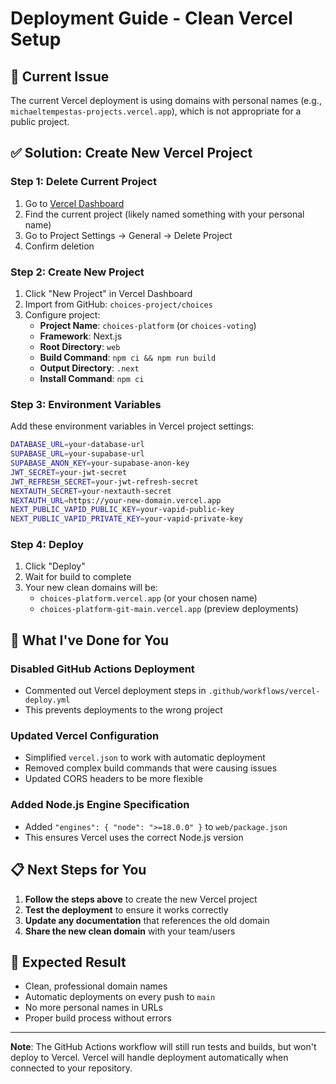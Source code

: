 # Deployment Guide - Clean Vercel Setup

## 🚀 **Current Issue**
The current Vercel deployment is using domains with personal names (e.g., `michaeltempestas-projects.vercel.app`), which is not appropriate for a public project.

## ✅ **Solution: Create New Vercel Project**

### **Step 1: Delete Current Project**
1. Go to [Vercel Dashboard](https://vercel.com/dashboard)
2. Find the current project (likely named something with your personal name)
3. Go to Project Settings → General → Delete Project
4. Confirm deletion

### **Step 2: Create New Project**
1. Click "New Project" in Vercel Dashboard
2. Import from GitHub: `choices-project/choices`
3. Configure project:
   - **Project Name**: `choices-platform` (or `choices-voting`)
   - **Framework**: Next.js
   - **Root Directory**: `web`
   - **Build Command**: `npm ci && npm run build`
   - **Output Directory**: `.next`
   - **Install Command**: `npm ci`

### **Step 3: Environment Variables**
Add these environment variables in Vercel project settings:
```bash
DATABASE_URL=your-database-url
SUPABASE_URL=your-supabase-url
SUPABASE_ANON_KEY=your-supabase-anon-key
JWT_SECRET=your-jwt-secret
JWT_REFRESH_SECRET=your-jwt-refresh-secret
NEXTAUTH_SECRET=your-nextauth-secret
NEXTAUTH_URL=https://your-new-domain.vercel.app
NEXT_PUBLIC_VAPID_PUBLIC_KEY=your-vapid-public-key
NEXT_PUBLIC_VAPID_PRIVATE_KEY=your-vapid-private-key
```

### **Step 4: Deploy**
1. Click "Deploy"
2. Wait for build to complete
3. Your new clean domains will be:
   - `choices-platform.vercel.app` (or your chosen name)
   - `choices-platform-git-main.vercel.app` (preview deployments)

## 🔧 **What I've Done for You**

### **Disabled GitHub Actions Deployment**
- Commented out Vercel deployment steps in `.github/workflows/vercel-deploy.yml`
- This prevents deployments to the wrong project

### **Updated Vercel Configuration**
- Simplified `vercel.json` to work with automatic deployment
- Removed complex build commands that were causing issues
- Updated CORS headers to be more flexible

### **Added Node.js Engine Specification**
- Added `"engines": { "node": ">=18.0.0" }` to `web/package.json`
- This ensures Vercel uses the correct Node.js version

## 📋 **Next Steps for You**

1. **Follow the steps above** to create the new Vercel project
2. **Test the deployment** to ensure it works correctly
3. **Update any documentation** that references the old domain
4. **Share the new clean domain** with your team/users

## 🎯 **Expected Result**
- Clean, professional domain names
- Automatic deployments on every push to `main`
- No more personal names in URLs
- Proper build process without errors

---

**Note**: The GitHub Actions workflow will still run tests and builds, but won't deploy to Vercel. Vercel will handle deployment automatically when connected to your repository.
